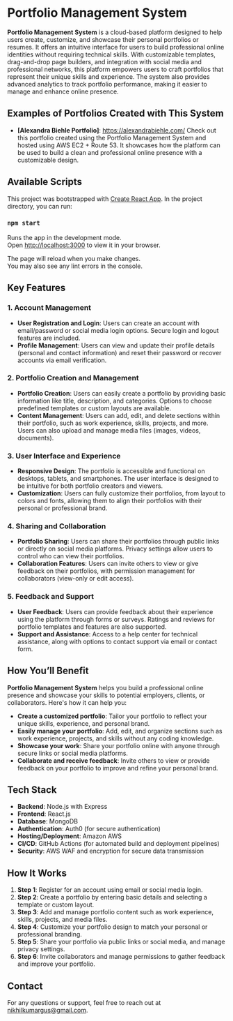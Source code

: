 # Portfolio Management System

**Portfolio Management System** is a cloud-based platform designed to help users create, customize, and showcase their personal portfolios or resumes. It offers an intuitive interface for users to build professional online identities without requiring technical skills. With customizable templates, drag-and-drop page builders, and integration with social media and professional networks, this platform empowers users to craft portfolios that represent their unique skills and experience. The system also provides advanced analytics to track portfolio performance, making it easier to manage and enhance online presence.

## Examples of Portfolios Created with This System

- **[Alexandra Biehle Portfolio]**: https://alexandrabiehle.com/ Check out this portfolio created using the Portfolio Management System and hosted using AWS EC2 + Route 53. It showcases how the platform can be used to build a clean and professional online presence with a customizable design.

## Available Scripts

This project was bootstrapped with [Create React App](https://github.com/facebook/create-react-app). In the project directory, you can run:

### `npm start`

Runs the app in the development mode.\
Open [http://localhost:3000](http://localhost:3000) to view it in your browser.

The page will reload when you make changes.\
You may also see any lint errors in the console.

## Key Features

### 1. **Account Management**
- **User Registration and Login**: Users can create an account with email/password or social media login options. Secure login and logout features are included.
- **Profile Management**: Users can view and update their profile details (personal and contact information) and reset their password or recover accounts via email verification.

### 2. **Portfolio Creation and Management**
- **Portfolio Creation**: Users can easily create a portfolio by providing basic information like title, description, and categories. Options to choose predefined templates or custom layouts are available.
- **Content Management**: Users can add, edit, and delete sections within their portfolio, such as work experience, skills, projects, and more. Users can also upload and manage media files (images, videos, documents).

### 3. **User Interface and Experience**
- **Responsive Design**: The portfolio is accessible and functional on desktops, tablets, and smartphones. The user interface is designed to be intuitive for both portfolio creators and viewers.
- **Customization**: Users can fully customize their portfolios, from layout to colors and fonts, allowing them to align their portfolios with their personal or professional brand.

### 4. **Sharing and Collaboration**
- **Portfolio Sharing**: Users can share their portfolios through public links or directly on social media platforms. Privacy settings allow users to control who can view their portfolios.
- **Collaboration Features**: Users can invite others to view or give feedback on their portfolios, with permission management for collaborators (view-only or edit access).

### 5. **Feedback and Support**
- **User Feedback**: Users can provide feedback about their experience using the platform through forms or surveys. Ratings and reviews for portfolio templates and features are also supported.
- **Support and Assistance**: Access to a help center for technical assistance, along with options to contact support via email or contact form.

## How You’ll Benefit

**Portfolio Management System** helps you build a professional online presence and showcase your skills to potential employers, clients, or collaborators. Here's how it can help you:
- **Create a customized portfolio**: Tailor your portfolio to reflect your unique skills, experience, and personal brand.
- **Easily manage your portfolio**: Add, edit, and organize sections such as work experience, projects, and skills without any coding knowledge.
- **Showcase your work**: Share your portfolio online with anyone through secure links or social media platforms.
- **Collaborate and receive feedback**: Invite others to view or provide feedback on your portfolio to improve and refine your personal brand.

## Tech Stack
- **Backend**: Node.js with Express
- **Frontend**: React.js
- **Database**: MongoDB
- **Authentication**: Auth0 (for secure authentication)
- **Hosting/Deployment**: Amazon AWS
- **CI/CD**: GitHub Actions (for automated build and deployment pipelines)
- **Security**: AWS WAF and encryption for secure data transmission

## How It Works
1. **Step 1**: Register for an account using email or social media login.
2. **Step 2**: Create a portfolio by entering basic details and selecting a template or custom layout.
3. **Step 3**: Add and manage portfolio content such as work experience, skills, projects, and media files.
4. **Step 4**: Customize your portfolio design to match your personal or professional branding.
5. **Step 5**: Share your portfolio via public links or social media, and manage privacy settings.
6. **Step 6**: Invite collaborators and manage permissions to gather feedback and improve your portfolio.

## Contact
For any questions or support, feel free to reach out at nikhilkumargus@gmail.com.
